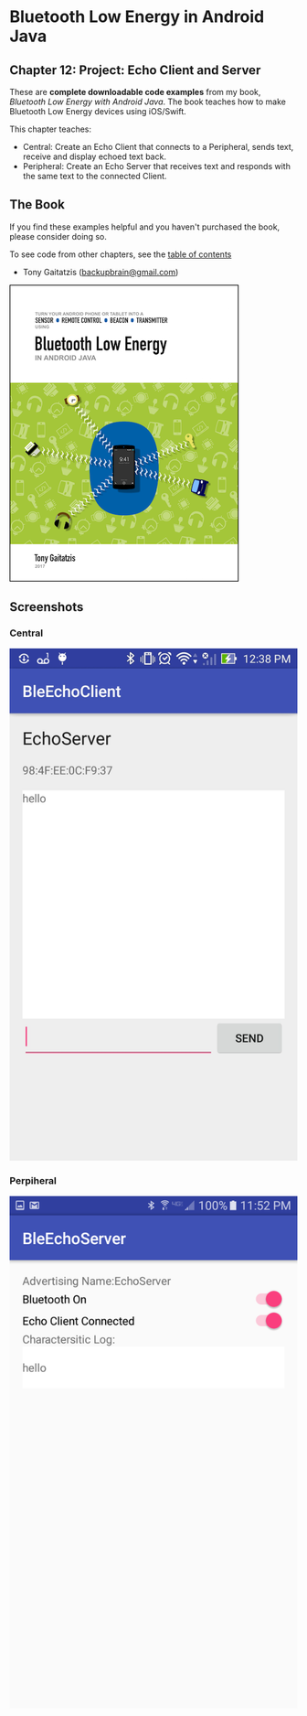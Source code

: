 # Bluetooth Low Energy in Android Java

## Chapter 12: Project: Echo Client and Server


These are **complete downloadable code examples** from my book, _Bluetooth Low Energy with Android Java_.  The book teaches how to make Bluetooth Low Energy devices using iOS/Swift.  

This chapter teaches:
* Central: Create an Echo Client that connects to a Peripheral, sends text, receive and display echoed text back.
* Peripheral: Create an Echo Server that receives text and responds with the same text to the connected Client.

## The Book

If you find these examples helpful and you haven't purchased the book, please consider doing so.

To see code from other chapters, see the [table of contents](https://github.com/BluetoothLowEnergyInAndroidJava/Book)

- Tony Gaitatzis (<backupbrain@gmail.com>)

![BookCover](https://github.com/BluetoothLowEnergyInAndroidJava/Book/blob/master/Bluetooth%20Low%20Energy%20in%20Android%20Java%20Cover.png)


## Screenshots


### Central

![ScreenShot](Screenshots/Central%201.jpg)

### Perpiheral

![ScreenShot](Screenshots/Peripheral%201.png)
